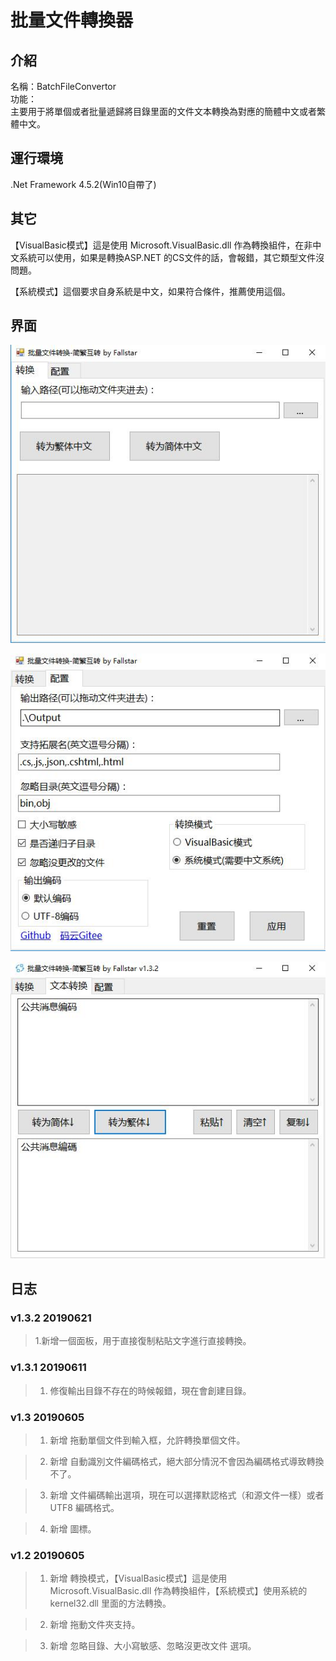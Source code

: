 ﻿# 批量文件轉換器

## 介紹
名稱：BatchFileConvertor          
功能：    
主要用于將單個或者批量遞歸將目錄里面的文件文本轉換為對應的簡體中文或者繁體中文。

## 運行環境

.Net Framework 4.5.2(Win10自帶了)   

## 其它
【VisualBasic模式】這是使用 Microsoft.VisualBasic.dll 作為轉換組件，在非中文系統可以使用，如果是轉換ASP.NET 的CS文件的話，會報錯，其它類型文件沒問題。

【系統模式】這個要求自身系統是中文，如果符合條件，推薦使用這個。

## 界面

![shot](/Assets/Shot1.jpg "shot")


![shot](/Assets/Shot2.jpg "shot")


![shot](/Assets/Shot3.jpg "shot")

## 日志

### v1.3.2 20190621
>1.新增一個面板，用于直接復制粘貼文字進行直接轉換。


### v1.3.1 20190611
>1. 修復輸出目錄不存在的時候報錯，現在會創建目錄。


### v1.3 20190605
>1. 新增 拖動單個文件到輸入框，允許轉換單個文件。

>2. 新增 自動識別文件編碼格式，絕大部分情況不會因為編碼格式導致轉換不了。

>3. 新增 文件編碼輸出選項，現在可以選擇默認格式（和源文件一樣）或者UTF8 編碼格式。

>4. 新增 圖標。

### v1.2 20190605
>1. 新增 轉換模式，【VisualBasic模式】這是使用 Microsoft.VisualBasic.dll 作為轉換組件，【系統模式】使用系統的 kernel32.dll 里面的方法轉換。

>2. 新增 拖動文件夾支持。

>3. 新增 忽略目錄、大小寫敏感、忽略沒更改文件 選項。  

